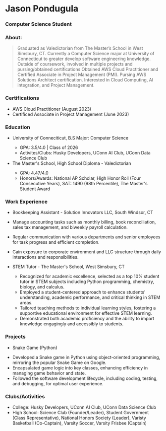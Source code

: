 # Jason Pondugula 
### Computer Science Student
### About: 
> Graduated as Valedictorian from The Master’s School in West Simsbury, CT. Currently a Computer Science major at University of Connecticut to greater develop software engineering knowledge. Outside of coursework, involved in multiple projects and pursing/obtained certifications Obtained AWS Cloud Practitioner and Certified Associate in Project Management (PMI). Pursing AWS Solutions Architect certification. Interested in Cloud Computing, AI integration, and Project Management.

### Certifications 
- AWS Cloud Practitioner (August 2023)
- Certificed Associate in Project Management (June 2023) 


### Education 
- University of Conneciticut, B.S Major: Computer Science 
  >
   - GPA: 3.5/4.0 | Class of 2026
   - Activites/Clubs: Husky Developers, UConn AI Club, UConn Data Science Club
- The Master's School, High School Diploma - Valedictorian
  >
  - GPA: 4.47/4.0
  - Honors/Awards: National AP Scholar, High Honor Roll (Four Consecutive Years), SAT: 1490 (98th Percentile), The Master's Student Award
  

### Work Experience 
- Bookkeeping Assistant - Solution Innovators LLC, South Windsor, CT 
 >
  - Manage accounting tasks such as monthly billing, book reconciliation, sales tax management, and biweekly payroll calculation.
  - Regular communication with various departments and senior employees for task progress and efficient completion.
  - Gain exposure to corporate environment and LLC structure through daily interactions and responsibilities.

- STEM Tutor - The Master's School, West Simsbury, CT
  >
  - Recognized for academic excellence, selected as a top 10% student tutor in STEM subjects including Python programming, chemistry, biology, and calculus.
  - Employed a student-centered approach to enhance students' understanding, academic performance, and critical thinking in STEM areas.
  - Tailored teaching methods to individual learning styles, fostering a supportive educational environment for effective STEM learning.
  - Demonstrated both academic proficiency and the ability to impart knowledge engagingly and accessibly to students.


### Projects 
- Snake Game (Python)
>
- Developed a Snake game in Python using object-oriented programming, mirroring the popular Snake Game on Google.
- Encapsulated game logic into key classes, enhancing efficiency in managing game behavior and state.
- Followed the software development lifecycle, including coding, testing, and debugging, for optimal user experience.


### Clubs/Activities
- College: Husky Developers, UConn AI Club, UConn Data Science Club
- High School: Science Club (Founder/Leader), Student Government (Class Representative), National Honors Society (Leader), Varisty Basketball (Co-Captain), Varsity Soccer, Varsity Frisbee (Captain)


